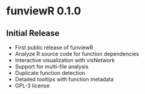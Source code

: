 # funviewR 0.1.0

## Initial Release

* First public release of funviewR
* Analyze R source code for function dependencies
* Interactive visualization with visNetwork
* Support for multi-file analysis
* Duplicate function detection
* Detailed tooltips with function metadata
* GPL-3 license
